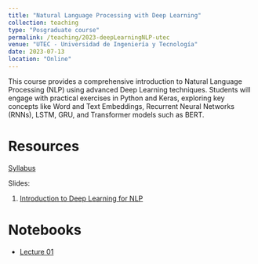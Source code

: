 ```yaml
---
title: "Natural Language Processing with Deep Learning"
collection: teaching
type: "Posgraduate course"
permalink: /teaching/2023-deepLearningNLP-utec
venue: "UTEC - Universidad de Ingeniería y Tecnología"
date: 2023-07-13
location: "Online"
---
```


This course provides a comprehensive introduction to Natural Language Processing (NLP) using advanced Deep Learning techniques. Students will engage with practical exercises in Python and Keras, exploring key concepts like Word and Text Embeddings, Recurrent Neural Networks (RNNs), LSTM, GRU, and Transformer models such as BERT.


Resources
======
[Syllabus](https://drive.google.com/file/d/1tOPvGFwMd8Y0G0SWmV8pUVi1hlBNq-Ng/view)

Slides:

1. [Introduction to Deep Learning for NLP](https://drive.google.com/file/d/1oL3eRLVtswwLaPdC06gYcou1Q63A-ATY/view)



Notebooks
=====
* [Lecture 01](https://github.com/walterpcasas/notebooks_class/blob/master/2023/utec/lecture_01.ipynb)

